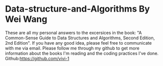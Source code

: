 # Data-structure-and-Algorithms By Wei Wang
These are all my personal answers to the excersices in the book:
"A Common-Sense Guide to Data Structures and Algorithms, Second Edition, 2nd Edition". If you have any good idea, please feel free to communicate with me via email. Please follow me through my github to get more information about the books I'm reading and the coding practices I've done.
Github:https://github.com/vivi-1
